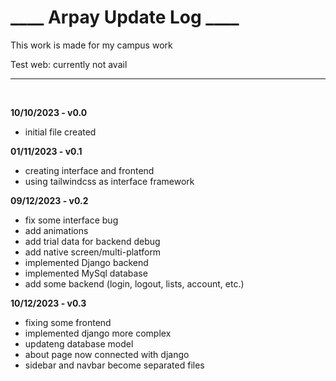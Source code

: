 <h1>____ Arpay Update Log ____</h1>

This work is made for my campus work

Test web: currently not avail
<hr>
<br>

<b>10/10/2023    - v0.0</b>
- initial file created

<b>01/11/2023    - v0.1</b> 
- creating interface and frontend
- using tailwindcss as interface framework

<b>09/12/2023    - v0.2</b>
- fix some interface bug
- add animations
- add trial data for backend debug
- add native screen/multi-platform
- implemented Django backend
- implemented MySql database
- add some backend (login, logout, lists, account, etc.)

<b>10/12/2023    - v0.3</b>
- fixing some frontend
- implemented django more complex
- updateng database model
- about page now connected with django
- sidebar and navbar become separated files
